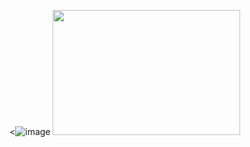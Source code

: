 <![image](https://img1.picmix.com/output/pic/normal/1/0/9/7/12397901_41626.gif)
<img src="[https://img1.picmix.com/output/pic/normal/1/0/9/7/12397901_41626.gif]" width="300" height="200">

